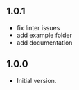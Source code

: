 ## 1.0.1

- fix linter issues
- add example folder
- add documentation

## 1.0.0

- Initial version.
